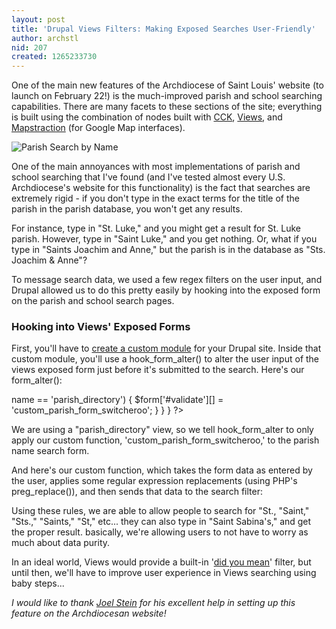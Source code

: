 ```yaml
---
layout: post
title: 'Drupal Views Filters: Making Exposed Searches User-Friendly'
author: archstl
nid: 207
created: 1265233730
---
```

<p>
	One of the main new features of the Archdiocese of Saint Louis&#39; website (to launch on February 22!) is the much-improved parish and school&nbsp;searching capabilities. There are many facets to these sections of the site; everything is built using the combination of nodes built with <a href="http://drupal.org/project/cck">CCK</a>, <a href="http://drupal.org/project/views">Views</a>, and <a href="http://drupal.org/project/mapstraction">Mapstraction</a> (for Google Map interfaces).</p>
<p class="rtecenter">
	<img alt="Parish Search by Name" class="imagecache-300px-by-300px" src="http://www.opensourcecatholic.com/sites/opensourcecatholic.com/files/imagecache/300px-by-300px/user-uploads/oscatholic/parish-search_0.png" title="" /></p>
<p>
	One of the main annoyances with most implementations of parish and school searching that I&#39;ve found (and I&#39;ve tested almost every U.S. Archdiocese&#39;s website for this functionality) is the fact that searches are extremely rigid - if you don&#39;t type in the exact terms for the title of the parish in the parish database, you won&#39;t get any results.</p>
<p>
	For instance, type in &quot;St. Luke,&quot; and you might get a result for St. Luke parish. However, type in &quot;Saint Luke,&quot; and you get nothing. Or, what if you type in &quot;Saints Joachim and Anne,&quot; but the parish is in the database as &quot;Sts. Joachim &amp; Anne&quot;?</p>
<!--break-->
<p>
	To message search data, we used a few regex filters on the user input, and Drupal allowed us to do this pretty easily by hooking into the exposed form on the parish and school search pages.</p>
<h3>
	Hooking into Views&#39; Exposed Forms</h3>
<p>
	First, you&#39;ll have to <a href="http://drupal.org/node/206753">create a custom module</a> for your Drupal site. Inside that custom module, you&#39;ll use a hook_form_alter() to alter the user input of the views exposed form just before it&#39;s submitted to the search. Here&#39;s our form_alter():</p>
<p>
<?php
/**
 * Implementation of hook_form_alter().
 */
function custom_form_alter(&$form, $form_state, $form_id) {
  if ($form_id == 'views_exposed_form') {
    // Add custom validation form for parish search
    if ($form['#parameters']['1']['view']->name == 'parish_directory') {
      $form['#validate'][] = 'custom_parish_form_switcheroo';
    }
  }
}
?></p>
<p>
	We are using a &quot;parish_directory&quot; view, so we tell hook_form_alter to only apply our custom function, &#39;custom_parish_form_switcheroo,&#39; to the parish name search form.</p>
<p>
	And here&#39;s our custom function, which takes the form data as entered by the user, applies some regular expression replacements (using PHP&#39;s preg_replace()), and then sends that data to the search filter:</p>
<p>
<?php
/**
 * Makes parish search easier.
 */
function custom_parish_form_switcheroo($form, &$form_state) {
  // Convert abbreviations (like "St.", "Sts.", "St", "St")
  // Also, sometimes there is a "/" right before the "St." part, so strip that
  $form_state['values']['name'] = preg_replace('/^(\/)?st(s)?(\.)? /i', '$1Saint$2 ', $form_state['values']['name']);
  // Change ampersand to "and" ("Joachim & Ann" becomes "Joachim and Ann")
  $form_state['values']['name'] = preg_replace('/&/i', 'and', $form_state['values']['name']);
  // Strip "'s" (eg, "St. Sabina's" turns into "St. Sabina")
  $form_state['values']['name'] = preg_replace("/'s$/i", '', $form_state['values']['name']);
}
?></p>
<p>
	Using these rules, we are able to allow people to search for &quot;St., &quot;Saint,&quot; &quot;Sts.,&quot; &quot;Saints,&quot; &quot;St,&quot; etc... they can also type in &quot;Saint Sabina&#39;s,&quot; and get the proper result. basically, we&#39;re allowing users to not have to worry as much about data purity.</p>
<p>
	In an ideal world, Views would provide a built-in &#39;<a href="http://googledna.blogspot.com/2006_06_01_googledna_archive.html">did you mean</a>&#39; filter, but until then, we&#39;ll have to improve user experience in Views searching using baby steps...</p>
<p>
	<em>I would like to thank <a href="/users/joel-stein">Joel Stein</a> for his excellent help in setting up this feature on the Archdiocesan website!</em></p>
